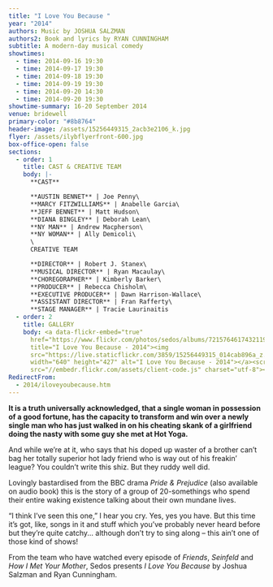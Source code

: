 ```yaml
---
title: "I Love You Because "
year: "2014"
authors: Music by JOSHUA SALZMAN
authors2: Book and lyrics by RYAN CUNNINGHAM
subtitle: A modern-day musical comedy
showtimes:
  - time: 2014-09-16 19:30
  - time: 2014-09-17 19:30
  - time: 2014-09-18 19:30
  - time: 2014-09-19 19:30
  - time: 2014-09-20 14:30
  - time: 2014-09-20 19:30
showtime-summary: 16-20 September 2014
venue: bridewell
primary-color: "#8b8764"
header-image: /assets/15256449315_2acb3e2106_k.jpg
flyer: /assets/ilybflyerfront-600.jpg
box-office-open: false
sections:
  - order: 1
    title: CAST & CREATIVE TEAM
    body: |-
      **CAST**

      **AUSTIN BENNET** | Joe Penny\
      **MARCY FITZWILLIAMS** | Anabelle Garcia\
      **JEFF BENNET** | Matt Hudson\
      **DIANA BINGLEY** | Deborah Lean\
      **NY MAN** | Andrew Macpherson\
      **NY WOMAN** | Ally Demicoli\
      \
      CREATIVE TEAM

      **DIRECTOR** | Robert J. Stanex\
      **MUSICAL DIRECTOR** | Ryan Macaulay\
      **CHOREGORAPHER** | Kimberly Barker\
      **PRODUCER** | Rebecca Chisholm\
      **EXECUTIVE PRODUCER** | Dawn Harrison-Wallace\
      **ASSISTANT DIRECTOR** | Fran Rafferty\
      **STAGE MANAGER** | Tracie Laurinaitis
  - order: 2
    title: GALLERY
    body: <a data-flickr-embed="true"
      href="https://www.flickr.com/photos/sedos/albums/72157646174321197"
      title="I Love You Because - 2014"><img
      src="https://live.staticflickr.com/3859/15256449315_014cab896a_z.jpg"
      width="640" height="427" alt="I Love You Because - 2014"></a><script async
      src="//embedr.flickr.com/assets/client-code.js" charset="utf-8"></script>
RedirectFrom:
  - 2014/iloveyoubecause.htm
---
```

**It is a truth universally acknowledged, that a single woman in possession of a good fortune, has the capacity to transform and win over a newly single man who has just walked in on his cheating skank of a girlfriend doing the nasty with some guy she met at Hot Yoga.**

And while we’re at it, who says that his doped up waster of a brother can’t bag her totally superior hot lady friend who is way out of his freakin’ league? You couldn’t write this shiz. But they ruddy well did.

Lovingly bastardised from the BBC drama *Pride & Prejudice* (also available on audio book) this is the story of a group of 20-somethings who spend their entire waking existence talking about their own mundane lives.

“I think I’ve seen this one,” I hear you cry. Yes, yes you have. But this time it’s got, like, songs in it and stuff which you’ve probably never heard before but they’re quite catchy... although don’t try to sing along – this ain’t one of those kind of shows!

From the team who have watched every episode of *Friends*, *Seinfeld* and *How I Met Your Mother*, Sedos presents *I Love You Because* by Joshua Salzman and Ryan Cunningham.
